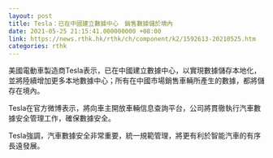 ```yaml
---
layout: post
title: Tesla：已在中國建立數據中心　銷售數據儲於境內
date: 2021-05-25 21:15:41.000000000 +08:00
link: https://news.rthk.hk/rthk/ch/component/k2/1592613-20210525.htm
categories: rthk
---
```


美國電動車製造商Tesla表示，已在中國建立數據中心，以實現數據儲存本地化，並將陸續增加更多本地數據中心；所有在中國市場銷售車輛所產生的數據，都將儲存在境內。

Tesla在官方微博表示，將向車主開放車輛信息查詢平台，公司將貫徹執行汽車數據安全管理工作，確保數據安全。

Tesla強調，汽車數據安全非常重要，統一規範管理，將更有利於智能汽車的有序長遠發展。
